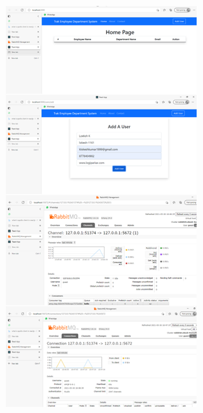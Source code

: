 ![alt text](https://github.com/lokesh-1161/Trak/blob/main/trak1.PNG)
![alt text](https://github.com/lokesh-1161/Trak/blob/main/Trak2.PNG)
![alt text](https://github.com/lokesh-1161/Trak/blob/main/trak3.PNG)
![alt text](https://github.com/lokesh-1161/Trak/blob/main/trak4.PNG)
